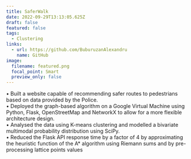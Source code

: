 ```yaml
---
title: SaferWalk
date: 2022-09-29T13:13:05.625Z
draft: false
featured: false
tags:
  - Clustering
links:
  - url: https://github.com/BuburuzanAlexandru
    name: GitHub
image:
  filename: featured.png
  focal_point: Smart
  preview_only: false
---
```

• Built a website capable of recommending safer routes to pedestrians based on data provided by the Police. \
• Deployed the graph-based algorithm on a Google Virtual Machine using Python, Flask, OpenStreetMap and NetworkX to allow for a more flexible architecture design.\
• Analysed the data using K-means clustering and modelled a bivariate multimodal probability distribution using SciPy.\
• Reduced the Flask API response time by a factor of 4 by approximating the heuristic function of the A* algorithm using Riemann sums and by pre-processing lattice points values
